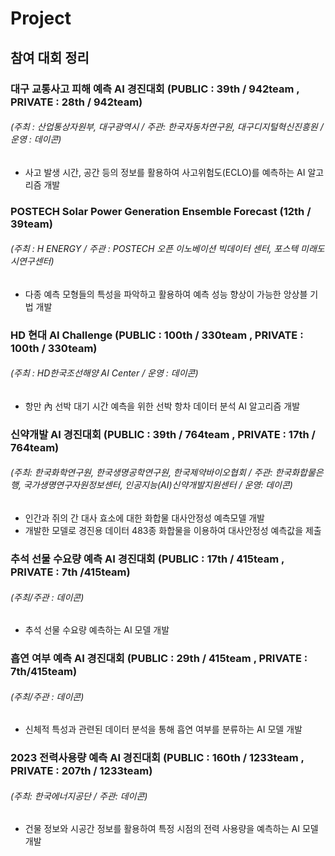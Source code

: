 # Project
## 참여 대회 정리
### 대구 교통사고 피해 예측 AI 경진대회 (PUBLIC : 39th / 942team , PRIVATE : 28th / 942team)
###### (주최 : 산업통상자원부, 대구광역시 / 주관: 한국자동차연구원, 대구디지털혁신진흥원 / 운영 : 데이콘) 
- 사고 발생 시간, 공간 등의 정보를 활용하여 사고위험도(ECLO)를 예측하는 AI 알고리즘 개발

### POSTECH Solar Power Generation Ensemble Forecast (12th / 39team)
###### (주최 : H ENERGY / 주관 : POSTECH 오픈 이노베이션 빅데이터 센터, 포스텍 미래도시연구센터) 
- 다종 예측 모형들의 특성을 파악하고 활용하여 예측 성능 향상이 가능한 앙상블 기법 개발
  
### HD 현대 AI Challenge (PUBLIC : 100th / 330team , PRIVATE : 100th / 330team)
###### (주최 : HD한국조선해양 AI Center / 운영 : 데이콘)
- 항만 內 선박 대기 시간 예측을 위한 선박 항차 데이터 분석 AI 알고리즘 개발
  
### 신약개발 AI 경진대회 (PUBLIC : 39th / 764team , PRIVATE : 17th / 764team)
###### (주최: 한국화학연구원, 한국생명공학연구원, 한국제약바이오협회 / 주관: 한국화합물은행, 국가생명연구자원정보센터, 인공지능(AI)신약개발지원센터 / 운영: 데이콘) 
- 인간과 쥐의 간 대사 효소에 대한 화합물 대사안정성 예측모델 개발
- 개발한 모델로 경진용 데이터 483종 화합물을 이용하여 대사안정성 예측값을 제출
  
### 추석 선물 수요량 예측 AI 경진대회 (PUBLIC : 17th / 415team , PRIVATE : 7th /415team)
###### (주최/주관 : 데이콘)
- 추석 선물 수요량 예측하는 AI 모델 개발
  
### 흡연 여부 예측 AI 경진대회 (PUBLIC : 29th / 415team , PRIVATE : 7th/415team)
###### (주최/주관 : 데이콘) 
- 신체적 특성과 관련된 데이터 분석을 통해 흡연 여부를 분류하는 AI 모델 개발
  
### 2023 전력사용량 예측 AI 경진대회 (PUBLIC : 160th / 1233team , PRIVATE : 207th / 1233team)
###### (주최: 한국에너지공단 / 주관: 데이콘) 
- 건물 정보와 시공간 정보를 활용하여 특정 시점의 전력 사용량을 예측하는 AI 모델 개발
